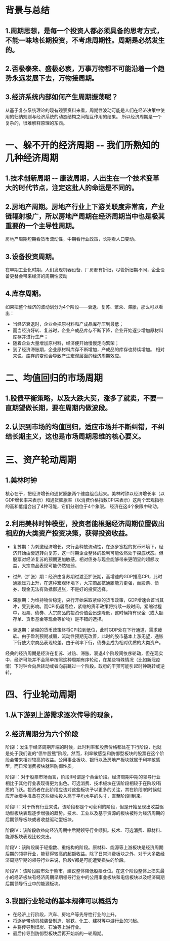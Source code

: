 # 背景与总结
## 1.周期思想，是每一个投资人都必须具备的思考方式，不能一味地长期投资，不考虑周期性。周期是必然发生的。
## 2.否极泰来、盛极必衰，万事万物都不可能沿着一个趋势永远发展下去，万物接周期。
## 3.经济系统内部如何产生周期振荡呢？
从基于复杂系统理论的现有观察资料来看，周期性波动可能是人们在经济决策中使用的归纳规则与经济系统的动态结构之间相互作用的结果。
所以经济周期是一个复杂的，很难解释原理的东西。


# 一、躲不开的经济周期 -- 我们所熟知的几种经济周期
## 1.技术创新周期 -- 康波周期，人出生在一个技术变革大的时代节点，注定这批人的命运是不同的。
## 2.房地产周期。房地产行业上下游关联度非常高，产业链辐射极广，所以房地产周期在经济周期当中也是极其重要的一个主导性周期。
房地产周期短期看货币流动性，中期看行业政策，长期看人口变动。
## 3.设备投资周期。
在早期工业化时期，人们发现机器设备、厂房都有折旧，尽管折旧期不同，企业设备更替会带来经济的周期性波动
## 4.库存周期。
如果把整个经济的波动划分为4个阶段——衰退、复苏、繁荣、滞胀，那么可以看出：
* 当经济衰退时，企业会把原材料和产成品库存压到最低；
* 而当经济好转、复苏时，企业产成品库存不断下降，企业开始逐步增加原材料库存并进行生产；
* 随着企业大量增加原材料，经济便开始慢慢走向繁荣；
* 到了经济滞胀期，企业原材料库存不断增加，产成品的库存也持续增加。
相对来说，库存的变动会导致产生宏观层面的经济周期效应。

# 二、均值回归的市场周期
## 1.股债平衡策略，以及大跌大买，涨多了就卖，不要一直期望做长期，要在周期内做波段。
## 2.认识到市场的均值回归，适应市场并不断纠错，不纠结长期主义，这也是市场周期思维的核心要义。

# 三、资产轮动周期
## 1.美林时钟
核心在于，把经济增长和通货膨胀两个维度组合起来。美林时钟以经济增长率（以GDP增长率来表示）和通货膨胀率（以消费价格指数CPI来表示）这两个宏观指标的高和低组合出了4种可能，它们分别位于4个象限。
经济在这4个象限中轮动。

## 2.利用美林时钟模型，投资者能根据经济周期位置做出相应的大类资产投资决策，获得投资收益。

* 复苏期：为刺激经济增长，央行会释放流动性，在逐步宽松的货币环境下，经济开始由衰退转向复苏，这一时期企业整体的盈利可能依然处于探底状态。但股票对经济复苏的预期更加敏感，相对债券与现金能够带来更明显的超额收益，大宗商品表现可能仍然较弱。

* 过热（扩张）期：经济由复苏期过渡至扩张期，高增速的GDP推高CPI，此时通胀压力上升，在这种宏观环境下，大宗商品抗通胀能力更强，而股票、债券、现金无法有效抵御通胀，不是好的投资选择。

* 滞胀期：为维持物价稳定，央行开始采取紧缩的货币政策，GDP增速会首当其冲，受到影响。而CPI仍居高位，紧缩的货币政策将持续一段时间。紧缩过程中，股票、债券、大宗商品的投资价值会迅速降低，这时候持有现金（或大额存单、货币基金等现金等价物）是不错的选择。

* 衰退期：紧缩的货币政策终将CPI拉到低位，此时GDP处在下行通道，需求疲软。由于盈利预期减弱，流动性预期无改善，此时的股市基本上涨无望，通胀下行使大宗商品表现较差。由于利率下行，债券会成为相对优质的大类资产。

经典的经济周期是经济在复苏、过热、滞胀、衰退4个阶段间依序轮动，但在现实中，经济可能并不会简单按照这种周期有序轮动，在某些特殊情况（比如新冠疫情）下时钟会向后转动或者向前跳过一个阶段。政府的干预可能引起时钟跳转或逆转。

# 四、行业轮动周期
## 1.从下游到上游需求逐次传导的现象，
## 2.经济周期分为六个阶段

阶段Ⅰ：发生于经济周期开端的时候，此时利率和股票价格都处在下行阶段，也就是处于我们说的“债牛股熊”阶段。然而，利率敏感型和防御型板块的股票在这个阶段会带来相对较高的收益。公用事业板块、银行以及房地产板块就属于利率敏感型，而日常消费板块就带防御性质。

阶段Ⅱ：对于股票市场而言，阶段Ⅱ可谓是个黄金阶段。经济周期中期的领导行业相比于其他行业表现得更为出色。可选消费、技术板块在该阶段相较于在阶段Ⅰ有质的飞跃。投资者在此阶段应该对这些板块予以更多的关注，其在阶段Ⅰ的时候就应开始着手准备在这些板块投入高于平均水平的头寸，直至阶段Ⅱ到来。

阶段Ⅲ：对于所有行业来说，该阶段都是个可获利的阶段，但是开始呈现出收益驱动型板块表现逐步增强的趋势。技术、工业以及基于资源的板块被称为经济周期的后期领导板块或者收益驱动型板块。

阶段Ⅳ：该阶段收益向经济周期中后期领导行业倾斜。技术、可选消费、原材料、能源板块表现比较突出。

阶段Ⅴ：该阶段属于轻指数、重结构的阶段。原材料、能源等上游板块是经济周期后期的领导行业，能获得较高的超额收益。除了日常消费板块之外，对于大多数经济周期早期的领导行业来说，阶段Ⅴ都是可能遭受损失的阶段。

阶段Ⅵ：该阶段股市处于熊市，建议整体降低股票仓位。在这个阶段整体上损失最小的经济板块有经济周期早期领导行业中的公用事业板块和电信板块以及经济周期后期领导行业中的能源板块。

## 3.我国行业轮动的基本规律可以概括为
* 在经济上行阶段，汽车、房地产等先导性行业的上升。
* 将逐步带动机械装备制造、钢铁、化工、建材等中游行业的兴起。
* 并将传导到煤炭、石油等上游行业。
* 最后传导到防御型板块后再开始新的一轮周期。
